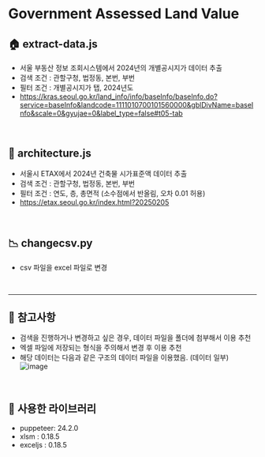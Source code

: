 # Government Assessed Land Value
## 🏠 extract-data.js
- 서울 부동산 정보 조회시스템에서 2024년의 개별공시지가 데이터 추출
- 검색 조건 : 관할구청, 법정동, 본번, 부번
- 필터 조건 : 개별공시지가 탭, 2024년도
- https://kras.seoul.go.kr/land_info/info/baseInfo/baseInfo.do?service=baseInfo&landcode=1111010700101560000&gblDivName=baseInfo&scale=0&gyujae=0&label_type=false#t05-tab
<br/>

## 🏢 architecture.js
- 서울시 ETAX에서 2024년 건축물 시가표준액 데이터 추출
- 검색 조건 : 관할구청, 법정동, 본번, 부번
- 필터 조건 : 연도, 층, 총면적 (소수점에서 반올림, 오차 0.01 허용)
- https://etax.seoul.go.kr/index.html?20250205
<br/>

## 📉 changecsv.py
- csv 파일을 excel 파일로 변경
<br/>

---
## 🌟 참고사항
- 검색을 진행하거나 변경하고 싶은 경우, 데이터 파일을 폴더에 첨부해서 이용 추천
- 엑셀 파일에 저장되는 형식을 주의해서 변경 후 이용 추천
- 해당 데이터는 다음과 같은 구조의 데이터 파일을 이용했음. (데이터 일부)
  ![image](https://github.com/user-attachments/assets/5784d158-5229-4cd6-9b94-e5e60f7aae9d)
<br/>

## 📁 사용한 라이브러리
- puppeteer: 24.2.0
- xlsm : 0.18.5
- exceljs : 0.18.5
